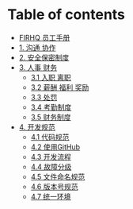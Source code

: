 # Table of contents

* [FIRHQ 员工手册](README.md)
* [1. 沟通 协作](xie-zuo-gong-ju.md)
* [2. 安全保密制度](sec.md)
* [3. 人事 财务]()
  * [3.1 入职 离职](3.-ren-shi-zhi-du/ru-zhi-li-zhi.md)
  * [3.2 薪酬 福利 奖励](3.-ren-shi-zhi-du/xin-chou.md)
  * [3.3 处罚](3.-ren-shi-zhi-du/chu-fa.md)
  * [3.4 考勤制度](3.-ren-shi-zhi-du/qing-jia/README.md)
  * [3.5 财务制度](3.-ren-shi-zhi-du/qing-jia/3.5-cai-wu-zhi-du.md)
* [4. 开发规范]()
  * [4.1 代码规范](4.-kai-fa-gui-fan/dai-ma-gui-fan.md)
  * [4.2 使用GitHub](4.-kai-fa-gui-fan/shi-yong-github.md)
  * [4.3 开发流程](4.-kai-fa-gui-fan/kai-fa-liu-cheng.md)
  * [4.4 故障分级](4.-kai-fa-gui-fan/gu-zhang-fen-ji.md)
  * [4.5 文件命名规范](4.-kai-fa-gui-fan/wen-jian-ming-ming-gui-fan.md)
  * [4.6 版本号规范](4.-kai-fa-gui-fan/ban-ben-hao-gui-fan.md)
  * [4.7 统一环境](4.-kai-fa-gui-fan/tong-yi-huan-jing.md)
